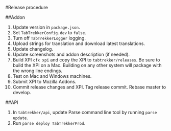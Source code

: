 #Release procedure

##Addon
1. Update version in `package.json`.
2. Set `TabTrekkerConfig.dev` to `false`.
3. Turn off `TabTrekkerLogger` logging.
4. Upload strings for translation and download latest translations.
5. Update changelog.
6. Update screenshots and addon description (if needed).
7. Build XPI `cfx xpi` and copy the XPI to `tabtrekker/releases`. Be sure to build the XPI on a Mac. Building on any other system will package with the wrong line endings.
8. Test on Mac and Windows machines.
9. Submit XPI to Mozilla Addons.
10. Commit release changes and XPI. Tag release commit. Rebase master to develop.

##API
1. In `tabtrekker/api`, update Parse command line tool by running `parse update`.
2. Run `parse deploy TabTrekkerProd`.
